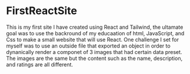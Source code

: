 # FirstReactSite
This is my first site I have created using React and Tailwind, the ultamate goal was to use the backround of my educaation of html, JavaScript, and Css to make a small website that will use React. One challenge I set for myself was to use an outside file that exported an object in order to dynanically render a componet of 3 images that had certain data preset. The images are the same but the content such as the name, description, and ratings are all different.
